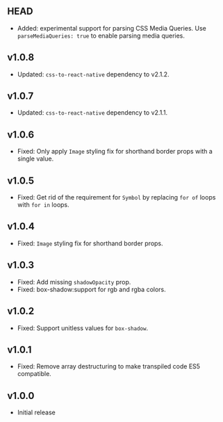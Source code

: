 ## HEAD

* Added: experimental support for parsing CSS Media Queries. Use `parseMediaQueries: true` to enable parsing media queries.

## v1.0.8

* Updated: `css-to-react-native` dependency to v2.1.2.

## v1.0.7

* Updated: `css-to-react-native` dependency to v2.1.1.

## v1.0.6

* Fixed: Only apply `Image` styling fix for shorthand border props with a single value.

## v1.0.5

* Fixed: Get rid of the requirement for `Symbol` by replacing `for of` loops with `for in` loops.

## v1.0.4

* Fixed: `Image` styling fix for shorthand border props.

## v1.0.3

* Fixed: Add missing `shadowOpacity` prop.
* Fixed: box-shadow:support for rgb and rgba colors.

## v1.0.2

* Fixed: Support unitless values for `box-shadow`.

## v1.0.1

* Fixed: Remove array destructuring to make transpiled code ES5 compatible.

## v1.0.0

* Initial release
